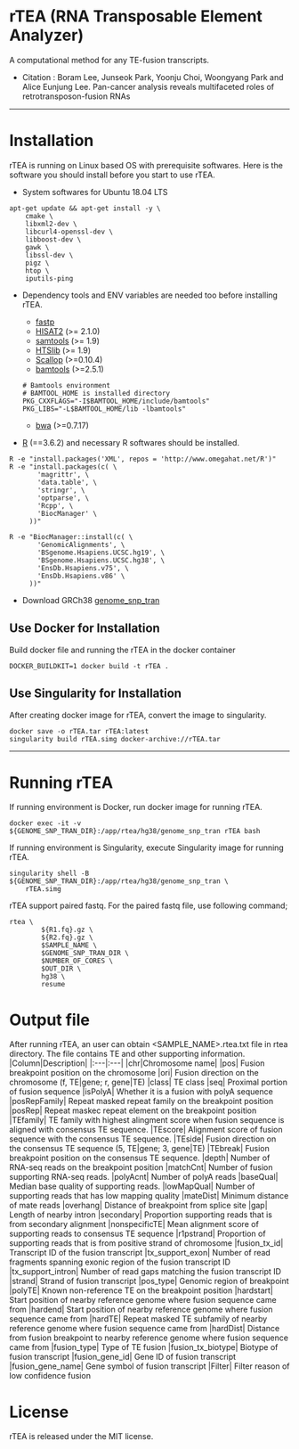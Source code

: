 # rTEA (RNA Transposable Element Analyzer)

A computational method for any TE-fusion transcripts.
* Citation : Boram Lee, Junseok Park, Yoonju Choi, Woongyang Park and Alice Eunjung Lee. Pan-cancer analysis reveals multifaceted roles of retrotransposon-fusion RNAs

---


# Installation
rTEA is running on Linux based OS with prerequisite softwares. Here is the software you should install before you start to use rTEA.

* System softwares for Ubuntu 18.04 LTS
```
apt-get update && apt-get install -y \
    cmake \
    libxml2-dev \
    libcurl4-openssl-dev \
    libboost-dev \
    gawk \
    libssl-dev \
    pigz \
    htop \
    iputils-ping
```

* Dependency tools and ENV variables are needed too before installing rTEA.

  * [fastp]( http://opengene.org/fastp/fastp)
  * [HISAT2](http://opengene.org/fastp/fastp) (>= 2.1.0)
  * [samtools](https://github.com/samtools/samtools/releases/download/1.9/samtools-1.9.tar.bz2) (>= 1.9)
  * [HTSlib](https://github.com/samtools/htslib/releases/download/1.9/htslib-1.9.tar.bz2) (>= 1.9)
  * [Scallop](https://github.com/Kingsford-Group/scallop/releases/download/v0.10.4/scallop-0.10.4_linux_x86_64.tar.gz) (>=0.10.4)
  * [bamtools](https://github.com/pezmaster31/bamtools/archive/v2.5.1.tar.gz) (>=2.5.1)
  ```
  # Bamtools environment
  # BAMTOOL_HOME is installed directory
  PKG_CXXFLAGS="-I$BAMTOOL_HOME/include/bamtools"
  PKG_LIBS="-L$BAMTOOL_HOME/lib -lbamtools"
  ```
  * [bwa](https://github.com/lh3/bwa/releases/download/v0.7.17/bwa-0.7.17.tar.bz2) (>=0.7.17)

* [R](https://cran.r-project.org/) (==3.6.2) and necessary R softwares should be installed.
```
R -e "install.packages('XML', repos = 'http://www.omegahat.net/R')"
R -e "install.packages(c( \
       'magrittr', \
       'data.table', \
       'stringr', \
       'optparse', \
       'Rcpp', \
       'BiocManager' \
     ))"

R -e "BiocManager::install(c( \
       'GenomicAlignments', \
       'BSgenome.Hsapiens.UCSC.hg19', \
       'BSgenome.Hsapiens.UCSC.hg38', \
       'EnsDb.Hsapiens.v75', \
       'EnsDb.Hsapiens.v86' \
     ))"
```
* Download GRCh38 [genome_snp_tran](https://genome-idx.s3.amazonaws.com/hisat/grch38_snptran.tar.gz)


## Use Docker for Installation
Build docker file and running the rTEA in the docker container
```
DOCKER_BUILDKIT=1 docker build -t rTEA .
```

## Use Singularity for Installation
After creating docker image for rTEA, convert the image to singularity.

```
docker save -o rTEA.tar rTEA:latest
singularity build rTEA.simg docker-archive://rTEA.tar
```

---

# Running rTEA
If running environment is Docker, run docker image for running rTEA.
```
docker exec -it -v ${GENOME_SNP_TRAN_DIR}:/app/rtea/hg38/genome_snp_tran rTEA bash
```
If running environment is Singularity, execute Singularity image for running rTEA.
```
singularity shell -B ${GENOME_SNP_TRAN_DIR}:/app/rtea/hg38/genome_snp_tran \
    rTEA.simg
```

rTEA support paired fastq.
For the paired fastq file, use following command;
```
rtea \
        ${R1.fq}.gz \
        ${R2.fq}.gz \
        $SAMPLE_NAME \
        $GENOME_SNP_TRAN_DIR \
        $NUMBER_OF_CORES \
        $OUT_DIR \
        hg38 \
        resume
```

# Output file
After running rTEA, an user can obtain <SAMPLE_NAME>.rtea.txt file in rtea directory. The file contains TE and other supporting information.
|Column|Description|
|:---|:---|
|chr|Chromosome name|
|pos| Fusion breakpoint position on the chromosome
|ori| Fusion direction on the chromosome (f, TE|gene; r, gene|TE)
|class| TE class
|seq| Proximal portion of fusion sequence
|isPolyA| Whether it is a fusion with polyA sequence
|posRepFamily| Repeat masked repeat family on the breakpoint position
|posRep| Repeat maskec repeat element on the breakpoint position
|TEfamily| TE family with highest alingment score when fusion sequence is aligned with consensus TE sequence.
|TEscore| Alignment score of fusion sequence with the consensus TE sequence.
|TEside| Fusion direction on the consensus TE sequence (5, TE|gene; 3, gene|TE)
|TEbreak| Fusion breakpoint position on the consensus TE sequence.
|depth| Number of RNA-seq reads on the breakpoint position
|matchCnt| Number of fusion supporting RNA-seq reads.
|polyAcnt| Number of polyA reads
|baseQual| Median base quality of supporting reads.
|lowMapQual| Number of supporting reads that has low mapping quality
|mateDist| Minimum distance of mate reads
|overhang| Distance of breakpoint from splice site
|gap| Length of nearby intron
|secondary| Proportion supporting reads that is from secondary alignment
|nonspecificTE| Mean alignment score of supporting reads to consensus TE sequence
|r1pstrand| Proportion of supporting reads that is from positive strand of chromosome
|fusion_tx_id| Transcript ID of the fusion transcript
|tx_support_exon| Number of read fragments spanning exonic region of the fusion transcript ID
|tx_support_intron| Number of read gaps matching the fusion transcript ID
|strand| Strand of fusion transcript
|pos_type| Genomic region of breakpoint
|polyTE| Known non-reference TE on the breakpoint position
|hardstart| Start position of nearby reference genome where fusion sequence came from
|hardend| Start position of nearby reference genome where fusion sequence came from
|hardTE| Repeat masked TE subfamily of nearby reference genome where fusion sequence came from
|hardDist| Distance from fusion breakpoint to nearby reference genome where fusion sequence came from
|fusion_type| Type of TE fusion
|fusion_tx_biotype| Biotype of fusion transcript
|fusion_gene_id| Gene ID of fusion transcript
|fusion_gene_name| Gene symbol of fusion transcript
|Filter| Filter reason of low confidence fusion


# License
rTEA is released under the MIT license.
